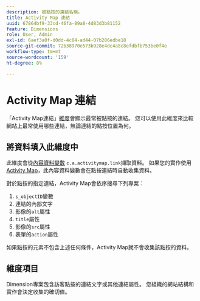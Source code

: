 ```yaml
---
description: 被點按的連結名稱。
title: Activity Map 連結
uuid: 67864bf9-33cd-46fa-89a8-4d83d3b81152
feature: Dimensions
role: User, Admin
exl-id: 6aef3a0f-d0dd-4c84-ad44-07b286edbe18
source-git-commit: 72b38970e573b928e4dc4a8c8efdbfb753be0f4e
workflow-type: tm+mt
source-wordcount: '159'
ht-degree: 8%

---
```


# Activity Map 連結

「Activity Map連結」[維度](overview.md)會顯示最常被點按的連結。 您可以使用此維度來比較網站上最常使用哪些連結，無論連結的點按位置為何。

## 將資料填入此維度中

此維度會從[內容資料變數](/help/implement/vars/page-vars/contextdata.md) `c.a.activitymap.link`擷取資料。 如果您的實作使用[Activity Map](/help/analyze/activity-map/overview.md)，此內容資料變數會在點按連結時自動收集資料。

對於點按的指定連結，Activity Map會依序搜尋下列專案：

1. `s_objectID`變數
1. 連結的內部文字
1. 影像的`alt`屬性
1. `title`屬性
1. 影像的`src`屬性
1. 表單的`action`屬性

如果點按的元素不包含上述任何條件，Activity Map就不會收集該點按的資料。

## 維度項目

Dimension專案包含訪客點按的連結文字或其他連結屬性。 您組織的網站結構和實作會決定收集的確切值。
